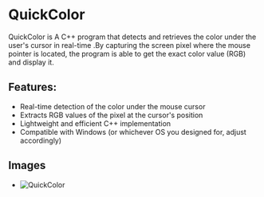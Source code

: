 # QuickColor

QuickColor is A C++ program that detects and retrieves the color under the user's cursor in real-time .By capturing the screen pixel where the mouse pointer is located, the program is able to get the exact color value (RGB) and display it.

## Features:
- Real-time detection of the color under the mouse cursor
- Extracts RGB values of the pixel at the cursor's position
- Lightweight and efficient C++ implementation
- Compatible with Windows (or whichever OS you designed for, adjust accordingly)

## Images
- ![QuickColor](https://cdn.discordapp.com/attachments/1278830368585158798/1283160942951268393/imgui_application_IfQd28DL5p.png?ex=66e1fc40&is=66e0aac0&hm=a885c8160ddb8d28d3c4da421b819c1f398fc0c74b3ae5a0fbb10bf3b8dd308b&)
